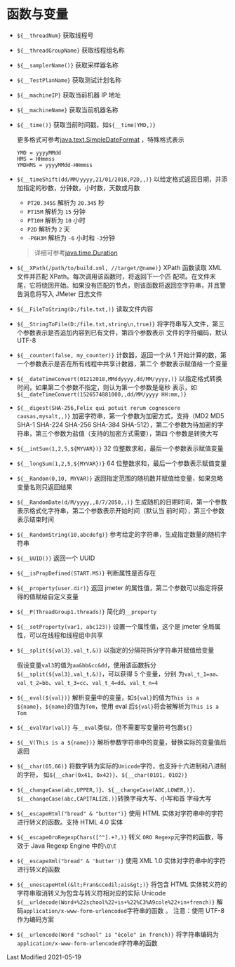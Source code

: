 # 函数与变量

- `${__threadNum}` 获取线程号
- `${__threadGroupName}` 获取线程组名称
- `${__samplerName()}` 获取采样器名称
- `${__TestPlanName}` 获取测试计划名称
- `${__machineIP}` 获取当前机器 IP 地址
- `${__machineName}` 获取当前机器名称
- `${__time()}` 获取当前时间戳，如`${__time(YMD,)}`

  更多格式可参考[java.text.SimpleDateFormat](https://docs.oracle.com/javase/8/docs/api/java/text/SimpleDateFormat.html)
  ，特殊格式表示

  ```
  YMD = yyyyMMdd
  HMS = HHmmss
  YMDHMS = yyyyMMdd-HHmmss
  ```

- `${__timeShift(dd/MM/yyyy,21/01/2018,P2D,,)}` 以给定格式返回日期，并添加指定的秒数，分钟数，小时数，天数或月数

  - `PT20.345S` 解析为 `20.345` 秒
  - `PT15M` 解析为 `15` 分钟
  - `PT10H` 解析为 `10` 小时
  - `P2D` 解析为 `2` 天
  - `-P6H3M` 解析为 `-6` 小时和 `-3`分钟

  >详细可参考[java.time.Duration](https://docs.oracle.com/javase/8/docs/api/java/time/Duration.html)

- `${__XPath(/path/to/build.xml, //target/@name)}` XPath 函数读取 XML 文件并匹配 XPath。每次调用该函数时，将返回下一个匹
  配项。在文件末尾，它将绕回开始。如果没有匹配的节点，则该函数将返回空字符串，并且警告消息将写入 JMeter 日志文件

- `${__FileToString(D:/file.txt,)}` 读取文件内容
- `${__StringToFile(D:/file.txt,string\n,true)}` 将字符串写入文件，第三个参数表示是否追加内容到已有文件，第四个参数表示
  文件的字符编码，默认 UTF-8
- `${__counter(false, my_counter)}` 计数器，返回一个从 1 开始计算的数，第一个参数表示是否在所有线程中共享计数器，第二个
  参数表示赋值给一个变量

- `${__dateTimeConvert(01212018,MMddyyyy,dd/MM/yyyy,)}` 以指定格式转换时间，如果第二个参数不指定，则认为第一个参数是毫秒
  表示，如`${__dateTimeConvert(1526574881000,,dd/MM/yyyy HH:mm,)}`
- `${__digest(SHA-256,Felix qui potuit rerum cognoscere causas,mysalt,,)}` 加密字符串，第一个参数为加密方式，支持（MD2
  MD5 SHA-1 SHA-224 SHA-256 SHA-384 SHA-512），第二个参数为待加密的字符串，第三个参数为盐值（支持的加密方式需要），第四
  个参数是转换大写
- `${__intSum(1,2,5,${MYVAR})}` 32 位整数求和，最后一个参数表示赋值变量
- `${__longSum(1,2,5,${MYVAR})}` 64 位整数求和，最后一个参数表示赋值变量
- `${__Random(0,10, MYVAR)}` 返回指定范围的随机数并赋值给变量，如果忽略变量名则只返回结果
- `${__RandomDate(d/M/yyyy,,8/7/2050,,)}` 生成随机的日期时间，第一个参数表示格式化字符串，第二个参数表示开始时间（默认当
  前时间），第三个参数表示结束时间
- `${__RandomString(10,abcdefg)}` 参考给定的字符串，生成指定数量的随机字符串
- `${__UUID()}` 返回一个 UUID
- `${__isPropDefined(START.MS)}` 判断属性是否存在
- `${__property(user.dir)}` 返回 jmeter 的属性值，第二个参数可以指定将获得的值赋给自定义变量
- `${__P(ThreadGroup1.threads)}` 简化的`__property`
- `${__setProperty(var1, abc123)}` 设置一个属性值，这个是 jmeter 全局属性，可以在线程和线程组中共享
- `${__split(${val3},val_t,&)}` 以指定的分隔符拆分字符串并赋值给变量

  假设变量`val3`的值为`aa&bb&cc&dd`，使用该函数拆分`${__split(${val3},val_t,&)}`，可以获得 5 个变量，分别
  为`val_t_1=aa`、`val_t_2=bb`、`val_t_3=cc`、`val_t_4=dd`、`val_t_n=4`

- `${__eval(${val})}` 解析变量中的变量，如`${val}`的值为`This is a ${name}`，`${name}`的值为`Tom`，使用 eval
  后`${val}`将会被解析为`This is a Tom`

- `${__evalVar(val)}` 与`__eval`类似，但不需要写变量符号包裹`${}`
- `${__V(This is a ${name})}` 解析参数字符串中的变量，替换实际的变量值后返回
- `${__char(65,66)}` 将数字转为实际的`Unicode`字符，也支持十六进制和八进制的字符，
  如`${__char(0x41, 0x42)}`、`${__char(0101, 0102)}`
- `${__changeCase(abc,UPPER,)}`、`${__changeCase(ABC,LOWER,)}`、`${__changeCase(abc,CAPITALIZE,)}`转换字母大写、小写和首
  字母大写
- `${__escapeHtml("bread" & "butter")}` 使用 HTML 实体对字符串中的字符进行转义的函数。支持 HTML 4.0 实体
- `${__escapeOroRegexpChars([^"].+?,)}` 转义 `ORO Regexp`元字符的函数，等效于 Java Regexp Engine 中的`\Q\E`
- `${__escapeXml("bread" & 'butter')}` 使用 XML 1.0 实体对字符串中的字符进行转义的函数
- `${__unescapeHtml(&lt;Fran&ccedil;ais&gt;)}` 将包含 HTML 实体转义符的字符串取消转义为包含与转义符相对应的实际 Unicode
  `${__urldecode(Word+%22school%22+is+%22%C3%A9cole%22+in+french)}` 解码`application/x-www-form-urlencoded`字符串的函数
  。 注意：使用 UTF-8 作为编码方案
- `${__urlencode(Word "school" is "école" in french)}` 将字符串编码为`application/x-www-form-urlencoded`字符串的函数

Last Modified 2021-05-19
